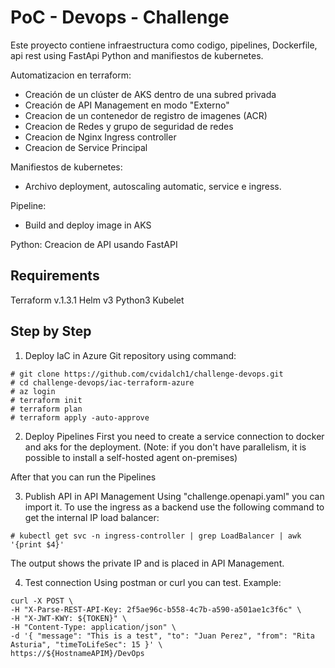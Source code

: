 
# PoC - Devops - Challenge

Este proyecto contiene infraestructura como codigo, pipelines, Dockerfile, api rest using FastApi Python and manifiestos de kubernetes.

Automatizacion en terraform:

- Creación de un clúster de AKS dentro de una subred privada
- Creación de API Management en modo "Externo"
- Creacion de un contenedor de registro de imagenes (ACR)
- Creacion de Redes y grupo de seguridad de redes
- Creacion de Nginx Ingress controller
- Creacion de Service Principal

Manifiestos de kubernetes:

- Archivo deployment, autoscaling automatic, service e ingress.

Pipeline:
- Build and deploy image in AKS

Python:
Creacion de API usando FastAPI
## Requirements

Terraform v.1.3.1
Helm v3
Python3
Kubelet
## Step by Step

1. Deploy IaC in Azure
Git repository using command:

```
# git clone https://github.com/cvidalch1/challenge-devops.git
# cd challenge-devops/iac-terraform-azure
# az login
# terraform init
# terraform plan
# terraform apply -auto-approve
```

2. Deploy Pipelines
First you need to create a service connection to docker and aks for the deployment. (Note: if you don't have parallelism, it is possible to install a self-hosted agent on-premises)

After that you can run the Pipelines

3. Publish API in API Management
Using "challenge.openapi.yaml" you can import it. To use the ingress as a backend use the following command to get the internal IP load balancer:

```
# kubectl get svc -n ingress-controller | grep LoadBalancer | awk '{print $4}'
```
The output shows the private IP and is placed in API Management.

4. Test connection
Using postman or curl you can test. Example:
```
curl -X POST \
-H "X-Parse-REST-API-Key: 2f5ae96c-b558-4c7b-a590-a501ae1c3f6c" \
-H "X-JWT-KWY: ${TOKEN}" \
-H "Content-Type: application/json" \
-d '{ "message": "This is a test", "to": "Juan Perez", "from": "Rita Asturia", "timeToLifeSec": 15 }' \
https://${HostnameAPIM}/DevOps
```